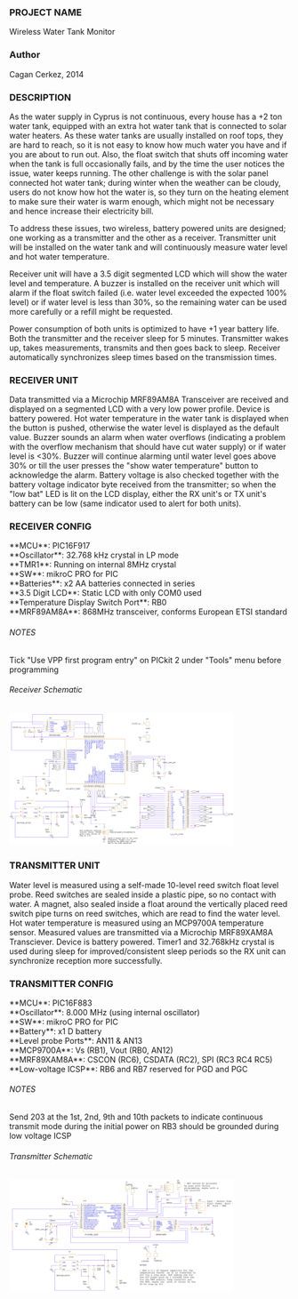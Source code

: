 <h3>PROJECT NAME</h3>
Wireless Water Tank Monitor
     
<h3>Author</h3>
Cagan Cerkez, 2014
     
<h3>DESCRIPTION</h3>
As the water supply in Cyprus is not continuous, every house has a +2 ton water tank, equipped with an extra hot water tank that is connected to solar water heaters. As these water tanks are usually installed on roof tops, they are hard to reach, so it is not easy to know how much water you have and if you are about to run out. Also, the float switch that shuts off incoming water when the tank is full occasionally fails, and by the time the user notices the issue, water keeps running. The other challenge is with the solar panel connected hot water tank; during winter when the weather can be cloudy, users do not know how hot the water is, so they turn on the heating element to make sure their water is warm enough, which might not be necessary and hence increase their electricity bill.

To address these issues, two wireless, battery powered units are designed; one working as a transmitter and the other as a receiver. Transmitter unit will be installed on the water tank and will continuously measure water level and hot water temperature.

Receiver unit will have a 3.5 digit segmented LCD which will show the water level and temperature. A buzzer is installed on the receiver unit which will alarm if the float switch failed (i.e. water level exceeded the expected 100% level) or if water level is less than 30%, so the remaining water can be used more carefully or a refill might be requested.

Power consumption of both units is optimized to have +1 year battery life. Both the transmitter and the receiver sleep for 5 minutes. Transmitter wakes up, takes measurements, transmits and then goes back to sleep. Receiver automatically synchronizes sleep times based on the transmission times.


<h3>RECEIVER UNIT</h3>
Data transmitted via a Microchip MRF89AM8A Transceiver are received and displayed on a segmented LCD with a very low power profile. Device is battery powered. Hot water temperature in the water tank is displayed when the button is pushed, otherwise the water level is displayed as the default value. Buzzer sounds an alarm when water overflows (indicating a problem with the overflow mechanism that should have cut water supply) or if water level is <30%. Buzzer will continue alarming until water level goes above 30% or till the user presses the "show water temperature" button to acknowledge the alarm. Battery voltage is also checked together with the battery voltage indicator byte received from the transmitter; so when the "low bat" LED is lit on the LCD display, either the RX unit's or TX unit's battery can be low (same indicator used to alert for both units).

<h3>RECEIVER CONFIG</h3>
**MCU**: PIC16F917<br/>
**Oscillator**: 32.768 kHz crystal in LP mode<br/>
**TMR1**: Running on internal 8MHz crystal<br/>
**SW**: mikroC PRO for PIC<br/>
**Batteries**: x2 AA batteries connected in series<br/>
**3.5 Digit LCD**: Static LCD with only COM0 used<br/>
**Temperature Display Switch Port**: RB0<br/>
**MRF89AM8A**: 868MHz transceiver, conforms European ETSI standard<br/>

<h6>NOTES</h6>
Tick "Use VPP first program entry" on PICkit 2 under "Tools" menu before programming

<h6>Receiver Schematic</h6>
<img src="https://github.com/Choo57/Microchip/blob/main/Wireless%20Water%20Tank%20Monitor/receiver_schematic.png" width=80% height=80%>

<h3>TRANSMITTER UNIT</h3>
Water level is measured using a self-made 10-level reed switch float level probe. Reed switches are sealed inside a plastic pipe, so no contact with water. A magnet, also sealed inside a float around the vertically placed reed switch pipe turns on reed switches, which are read to find the water level. Hot water temperature is measured using an MCP9700A temperature sensor. Measured values are transmitted via a Microchip MRF89XAM8A Transciever. Device is battery powered. Timer1 and 32.768kHz crystal is used during sleep for improved/consistent sleep periods so the RX unit can synchronize reception more successfully.

<h3>TRANSMITTER CONFIG</h3>
**MCU**: PIC16F883<br/>
**Oscillator**: 8.000 MHz (using internal oscillator)<br/>
**SW**: mikroC PRO for PIC<br/>
**Battery**: x1 D battery<br/>
**Level probe Ports**: AN11 & AN13<br/>
**MCP9700A**: Vs (RB1), Vout (RB0, AN12)<br/>
**MRF89XAM8A**: CSCON (RC6), CSDATA (RC2), SPI (RC3 RC4 RC5)<br/>
**Low-voltage ICSP**: RB6 and RB7 reserved for PGD and PGC<br/>

<h6>NOTES</h6>
Send 203 at the 1st, 2nd, 9th and 10th packets to indicate continuous transmit mode during the initial power on
RB3 should be grounded during low voltage ICSP


<h6>Transmitter Schematic</h6>
<img src="https://github.com/Choo57/Microchip/blob/main/Wireless%20Water%20Tank%20Monitor/transmitter_schematic.png" width=80% height=80%>
